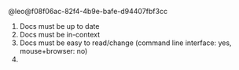 @leo@f08f06ac-82f4-4b9e-bafe-d94407fbf3cc    

1. Docs must be up to date
2. Docs must be in-context
3. Docs must be easy to read/change (command line interface: yes, mouse+browser: no)
4. 
